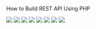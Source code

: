 How to Build REST API Using PHP


<img src="https://apptha-blog.s3.amazonaws.com/blog/wp-content/uploads/2015/11/API-Using-PHP.jpg">

<img src="http://demo.techwebbies.com/restapi/1.png">

<img src="http://demo.techwebbies.com/restapi/2.png">

<img src="http://demo.techwebbies.com/restapi/3.png">

<img src="http://demo.techwebbies.com/restapi/4.png">

<img src="http://demo.techwebbies.com/restapi/5.png">

<img src="http://demo.techwebbies.com/restapi/6.png">

<img src="http://demo.techwebbies.com/restapi/7.png">





